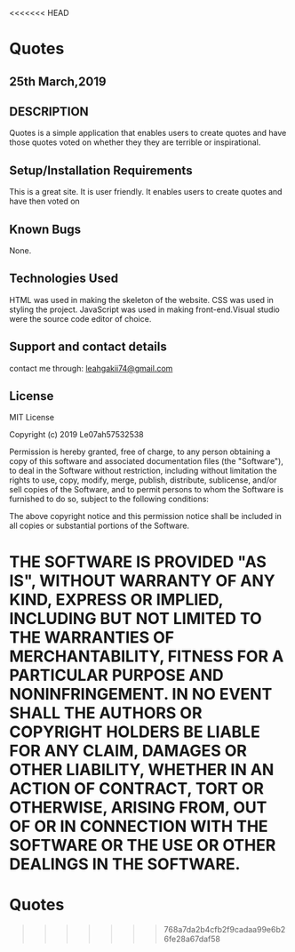 <<<<<<< HEAD
#  Quotes
##  25th March,2019
##  DESCRIPTION
Quotes is a simple application that enables users to create quotes and have those quotes voted on whether they they are terrible or inspirational.
##  Setup/Installation Requirements
This is a great site.
It is user friendly.
It enables users to create quotes and have then voted on
##  Known Bugs
None.
##  Technologies Used
HTML was used in making the skeleton of the website. CSS was used in styling the project. JavaScript was used in making front-end.Visual studio were the source code editor of choice.

## Support and contact details
contact me through: leahgakii74@gmail.com

##  License
MIT License

Copyright (c) 2019 Le07ah57532538

Permission is hereby granted, free of charge, to any person obtaining a copy of this software and associated documentation files (the "Software"), to deal in the Software without restriction, including without limitation the rights to use, copy, modify, merge, publish, distribute, sublicense, and/or sell copies of the Software, and to permit persons to whom the Software is furnished to do so, subject to the following conditions:

The above copyright notice and this permission notice shall be included in all copies or substantial portions of the Software.

THE SOFTWARE IS PROVIDED "AS IS", WITHOUT WARRANTY OF ANY KIND, EXPRESS OR IMPLIED, INCLUDING BUT NOT LIMITED TO THE WARRANTIES OF MERCHANTABILITY, FITNESS FOR A PARTICULAR PURPOSE AND NONINFRINGEMENT. IN NO EVENT SHALL THE AUTHORS OR COPYRIGHT HOLDERS BE LIABLE FOR ANY CLAIM, DAMAGES OR OTHER LIABILITY, WHETHER IN AN ACTION OF CONTRACT, TORT OR OTHERWISE, ARISING FROM, OUT OF OR IN CONNECTION WITH THE SOFTWARE OR THE USE OR OTHER DEALINGS IN THE SOFTWARE.
=======
# Quotes
>>>>>>> 768a7da2b4cfb2f9cadaa99e6b26fe28a67daf58
